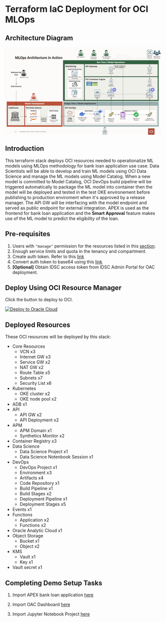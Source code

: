 # **Terraform IaC Deployment for OCI MLOps**

## **Architecture Diagram**

![MLOps Architecture Diagram](img/mlops-arch-diagram.png)

## **Introduction**

This terraform stack deploys OCI resources needed to operationalize ML models using MLOps methodology for bank loan application use case. Data Scientists will be able to develop and train ML models using OCI Data Science and manage the ML models using Model Catalog. When a new model is committed to Model Catalog, OCI DevOps build pipeline will be triggered automatically to package the ML model into container then the model will be deployed and tested in the test OKE environement before publishing to production enviroment when it's approved by a release manager. The API GW will be interfacing with the model endpoint and served as public endpoint for external integration. APEX is used as the frontend for bank loan application and the **Smart Approval** feature makes use of the ML model to predict the eligibility of the loan.

## **Pre-requisites**
1. Users with `"manage"` permission for the resources listed in this [section](#deployed-resources).
2. Enough service limits and quota in the tenancy and compartment.
3. Create auth token. Refer to this [link](https://docs.oracle.com/en-us/iaas/Content/Identity/Tasks/managingcredentials.htm#create_swift_password)
4. Convert auth token to base64 using this [link](https://www.base64encode.org/)
5. **[Optional]** Obtain IDSC access token from IDSC Admin Portal for OAC deployment.

## **Deploy Using OCI Resource Manager**

Click the button to deploy to OCI.

[![Deploy to Oracle Cloud](https://oci-resourcemanager-plugin.plugins.oci.oraclecloud.com/latest/deploy-to-oracle-cloud.svg)](https://cloud.oracle.com/resourcemanager/stacks/create?zipUrl=https://github.com/howowi/mlops-terraform/releases/download/v1.0.0/mlops-terraform-v1.0.0.zip)

## **Deployed Resources** 

These OCI resources will be deployed by this stack:
- Core Resources
    - VCN x3
    - Internet GW x3
    - Service GW x2
    - NAT GW x2
    - Route Table x5
    - Subnets x7
    - Security List x6
- Kubernetes
    - OKE cluster x2
    - OKE node pool x2
- ADB x1
- API
    - API GW x2
    - API Deployment x2
- APM
    - APM Domain x1
    - Synthetics Monitor x2
- Container Registry x3
- Data Science
    - Data Science Project x1
    - Data Science Notenbook Session x1
- DevOps
    - DevOps Project x1
    - Environment x3
    - Artifacts x4
    - Code Repository x1
    - Build Pipeline x1
    - Build Stages x2
    - Deployment Pipeline x1
    - Deployment Stages x5
- Events x1
- Functions
    - Application x2
    - Functions x2
- Oracle Analytic Cloud x1
- Object Storage
    - Bucket x1
    - Object x2
- KMS
    - Vault x1
    - Key x1
- Vault secret x1

## **Completing Demo Setup Tasks**

1. Import APEX bank loan application [here](apex_import/readme.md#apex-setup-procedures)

2. Import OAC Dashboard [here]()

3. Import Jupyter Notebook Project [here]()
